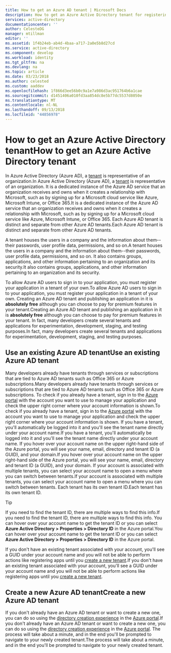 ```yaml
---
title: How to get an Azure AD tenant | Microsoft Docs
description: How to get an Azure Active Directory tenant for registering and building applications.
services: active-directory
documentationcenter: ''
author: CelesteDG
manager: mtillman
editor: ''
ms.assetid: 1f4b24eb-ab4d-4baa-a717-2a0e5b8d27cd
ms.service: active-directory
ms.component: develop
ms.workload: identity
ms.tgt_pltfrm: na
ms.devlang: na
ms.topic: article
ms.date: 03/23/2018
ms.author: celested
ms.custom: aaddev
ms.openlocfilehash: 1f866d3ee56b0c9a1e7a986d3ac951764b6a1cae
ms.sourcegitcommit: d1451406a010fd3aa854dc8e5b77dc5537d8050e
ms.translationtype: MT
ms.contentlocale: nl-NL
ms.lasthandoff: 09/13/2018
ms.locfileid: "44856978"
---
```

# <a name="how-to-get-an-azure-active-directory-tenant"></a><span data-ttu-id="bc6c8-103">How to get an Azure Active Directory tenant</span><span class="sxs-lookup"><span data-stu-id="bc6c8-103">How to get an Azure Active Directory tenant</span></span>

<span data-ttu-id="bc6c8-104">In Azure Active Directory (Azure AD), a [tenant](https://msdn.microsoft.com/library/azure/jj573650.aspx#Anchor_0) is representative of an organization.</span><span class="sxs-lookup"><span data-stu-id="bc6c8-104">In Azure Active Directory (Azure AD), a [tenant](https://msdn.microsoft.com/library/azure/jj573650.aspx#Anchor_0) is representative of an organization.</span></span> <span data-ttu-id="bc6c8-105">It is a dedicated instance of the Azure AD service that an organization receives and owns when it creates a relationship with Microsoft, such as by signing up for a Microsoft cloud service like Azure, Microsoft Intune, or Office 365.</span><span class="sxs-lookup"><span data-stu-id="bc6c8-105">It is a dedicated instance of the Azure AD service that an organization receives and owns when it creates a relationship with Microsoft, such as by signing up for a Microsoft cloud service like Azure, Microsoft Intune, or Office 365.</span></span> <span data-ttu-id="bc6c8-106">Each Azure AD tenant is distinct and separate from other Azure AD tenants.</span><span class="sxs-lookup"><span data-stu-id="bc6c8-106">Each Azure AD tenant is distinct and separate from other Azure AD tenants.</span></span> 

<span data-ttu-id="bc6c8-107">A tenant houses the users in a company and the information about them--their passwords, user profile data, permissions, and so on.</span><span class="sxs-lookup"><span data-stu-id="bc6c8-107">A tenant houses the users in a company and the information about them--their passwords, user profile data, permissions, and so on.</span></span> <span data-ttu-id="bc6c8-108">It also contains groups, applications, and other information pertaining to an organization and its security.</span><span class="sxs-lookup"><span data-stu-id="bc6c8-108">It also contains groups, applications, and other information pertaining to an organization and its security.</span></span>

<span data-ttu-id="bc6c8-109">To allow Azure AD users to sign in to your application, you must register your application in a tenant of your own.</span><span class="sxs-lookup"><span data-stu-id="bc6c8-109">To allow Azure AD users to sign in to your application, you must register your application in a tenant of your own.</span></span> <span data-ttu-id="bc6c8-110">Creating an Azure AD tenant and publishing an application in it is **absolutely free** although you can choose to pay for premium features in your tenant.</span><span class="sxs-lookup"><span data-stu-id="bc6c8-110">Creating an Azure AD tenant and publishing an application in it is **absolutely free** although you can choose to pay for premium features in your tenant.</span></span> <span data-ttu-id="bc6c8-111">In fact, many developers create several tenants and applications for experimentation, development, staging, and testing purposes.</span><span class="sxs-lookup"><span data-stu-id="bc6c8-111">In fact, many developers create several tenants and applications for experimentation, development, staging, and testing purposes.</span></span>

## <a name="use-an-existing-azure-ad-tenant"></a><span data-ttu-id="bc6c8-112">Use an existing Azure AD tenant</span><span class="sxs-lookup"><span data-stu-id="bc6c8-112">Use an existing Azure AD tenant</span></span>

<span data-ttu-id="bc6c8-113">Many developers already have tenants through services or subscriptions that are tied to Azure AD tenants such as Office 365 or Azure subscriptions.</span><span class="sxs-lookup"><span data-stu-id="bc6c8-113">Many developers already have tenants through services or subscriptions that are tied to Azure AD tenants such as Office 365 or Azure subscriptions.</span></span> <span data-ttu-id="bc6c8-114">To check if you already have a tenant, sign in to the [Azure portal](https://portal.azure.com) with the account you want to use to manage your application and check the upper right corner where your account information is shown.</span><span class="sxs-lookup"><span data-stu-id="bc6c8-114">To check if you already have a tenant, sign in to the [Azure portal](https://portal.azure.com) with the account you want to use to manage your application and check the upper right corner where your account information is shown.</span></span> <span data-ttu-id="bc6c8-115">If you have a tenant, you'll automatically be logged into it and you'll see the tenant name directly under your account name.</span><span class="sxs-lookup"><span data-stu-id="bc6c8-115">If you have a tenant, you'll automatically be logged into it and you'll see the tenant name directly under your account name.</span></span> <span data-ttu-id="bc6c8-116">If you hover over your account name on the upper right-hand side of the Azure portal, you will see your name, email, directory and tenant ID (a GUID), and your domain.</span><span class="sxs-lookup"><span data-stu-id="bc6c8-116">If you hover over your account name on the upper right-hand side of the Azure portal, you will see your name, email, directory and tenant ID (a GUID), and your domain.</span></span> <span data-ttu-id="bc6c8-117">If your account is associated with multiple tenants, you can select your account name to open a menu where you can switch between tenants.</span><span class="sxs-lookup"><span data-stu-id="bc6c8-117">If your account is associated with multiple tenants, you can select your account name to open a menu where you can switch between tenants.</span></span> <span data-ttu-id="bc6c8-118">Each tenant has its own tenant ID.</span><span class="sxs-lookup"><span data-stu-id="bc6c8-118">Each tenant has its own tenant ID.</span></span>

> [!TIP]
> <span data-ttu-id="bc6c8-119">If you need to find the tenant ID, there are multiple ways to find this info.</span><span class="sxs-lookup"><span data-stu-id="bc6c8-119">If you need to find the tenant ID, there are multiple ways to find this info.</span></span> <span data-ttu-id="bc6c8-120">You can hover over your account name to get the tenant ID or you can select **Azure Active Directory > Properties > Directory ID** in the Azure portal.</span><span class="sxs-lookup"><span data-stu-id="bc6c8-120">You can hover over your account name to get the tenant ID or you can select **Azure Active Directory > Properties > Directory ID** in the Azure portal.</span></span>

<span data-ttu-id="bc6c8-121">If you don't have an existing tenant associated with your account, you'll see a GUID under your account name and you will not be able to perform actions like registering apps until you [create a new tenant](#create-a-new-azure-ad-tenant).</span><span class="sxs-lookup"><span data-stu-id="bc6c8-121">If you don't have an existing tenant associated with your account, you'll see a GUID under your account name and you will not be able to perform actions like registering apps until you [create a new tenant](#create-a-new-azure-ad-tenant).</span></span>

## <a name="create-a-new-azure-ad-tenant"></a><span data-ttu-id="bc6c8-122">Create a new Azure AD tenant</span><span class="sxs-lookup"><span data-stu-id="bc6c8-122">Create a new Azure AD tenant</span></span>

<span data-ttu-id="bc6c8-123">If you don't already have an Azure AD tenant or want to create a new one, you can do so using the [directory creation experience](https://portal.azure.com/#create/Microsoft.AzureActiveDirectory) in the [Azure portal](https://portal.azure.com).</span><span class="sxs-lookup"><span data-stu-id="bc6c8-123">If you don't already have an Azure AD tenant or want to create a new one, you can do so using the [directory creation experience](https://portal.azure.com/#create/Microsoft.AzureActiveDirectory) in the [Azure portal](https://portal.azure.com).</span></span> <span data-ttu-id="bc6c8-124">The process will take about a minute, and in the end you'll be prompted to navigate to your newly created tenant.</span><span class="sxs-lookup"><span data-stu-id="bc6c8-124">The process will take about a minute, and in the end you'll be prompted to navigate to your newly created tenant.</span></span>
